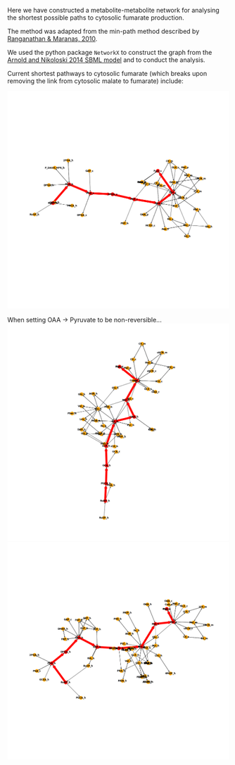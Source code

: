 Here we have constructed a metabolite-metabolite network for analysing the shortest possible paths to cytosolic fumarate production.

The method was adapted from the min-path method described by [Ranganathan & Maranas, 2010](https://www.ncbi.nlm.nih.gov/pubmed/20665644). 

We used the python package ```NetworkX``` to construct the graph from the [Arnold and Nikoloski 2014 SBML model](https://www.ncbi.nlm.nih.gov/pubmed/24808102) and to conduct the analysis. 

Current shortest pathways to cytosolic fumarate (which breaks upon removing the link from cytosolic malate to fumarate) include: 

![alt text](ShortestPath.png)

When setting OAA -> Pyruvate to be non-reversible... 
![alt text](ShortestPath1.png)
![alt text](ShortestPath2.png)
